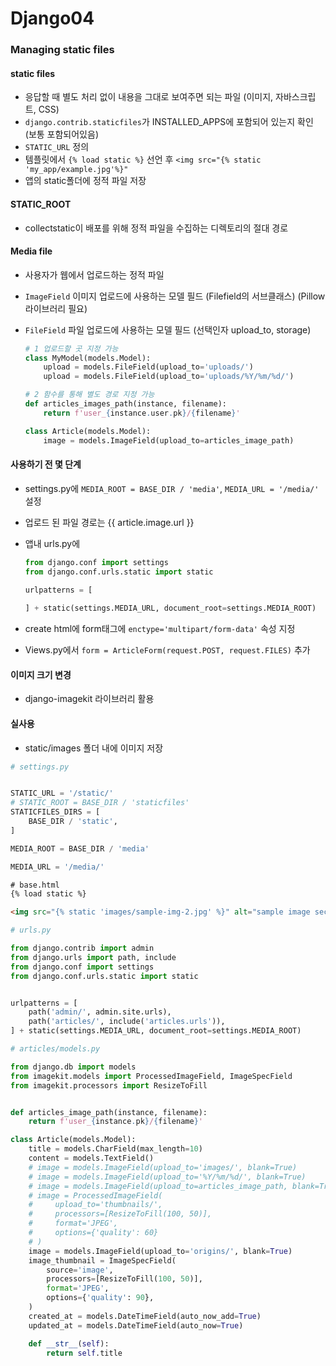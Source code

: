 # Django04

### Managing static files

#### static files

- 응답할 때 별도 처리 없이 내용을 그대로 보여주면 되는 파일 (이미지, 자바스크립트, CSS)
- `django.contrib.staticfiles`가 INSTALLED_APPS에 포함되어 있는지 확인 (보통 포함되어있음)
- `STATIC_URL` 정의
- 템플릿에서 `{% load static %}` 선언 후 `<img src="{% static 'my_app/example.jpg'%}"`
- 앱의 static폴더에 정적 파일 저장

#### STATIC_ROOT

- collectstatic이 배포를 위해 정적 파일을 수집하는 디렉토리의 절대 경로

#### Media file

- 사용자가 웹에서 업로드하는 정적 파일

- `ImageField` 이미지 업로드에 사용하는 모델 필드 (Filefield의 서브클래스) (Pillow 라이브러리 필요)

- `FileField` 파일 업로드에 사용하는 모델 필드 (선택인자 upload_to, storage)

  ```python
  # 1 업로드할 곳 지정 가능
  class MyModel(models.Model):
      upload = models.FileField(upload_to='uploads/')
      upload = models.FileField(upload_to='uploads/%Y/%m/%d/')
  
  # 2 함수를 통해 별도 경로 지정 가능
  def articles_images_path(instance, filename):
      return f'user_{instance.user.pk}/{filename}'
  
  class Article(models.Model):
      image = models.ImageField(upload_to=articles_image_path)
  ```

  

#### 사용하기 전 몇 단계

- settings.py에 `MEDIA_ROOT = BASE_DIR / 'media'`, `MEDIA_URL = '/media/'` 설정

- 업로드 된 파일 경로는 {{ article.image.url }}

- 앱내 urls.py에

  ```python
  from django.conf import settings
  from django.conf.urls.static import static
  
  urlpatterns = [
      
  ] + static(settings.MEDIA_URL, document_root=settings.MEDIA_ROOT)
  ```

- create html에 form태그에 `enctype='multipart/form-data'` 속성 지정

- Views.py에서 `form = ArticleForm(request.POST, request.FILES)` 추가



#### 이미지 크기 변경

- django-imagekit 라이브러리 활용



#### 실사용 

- static/images 폴더 내에 이미지 저장

```python
# settings.py


STATIC_URL = '/static/'
# STATIC_ROOT = BASE_DIR / 'staticfiles'
STATICFILES_DIRS = [
    BASE_DIR / 'static',
]

MEDIA_ROOT = BASE_DIR / 'media'

MEDIA_URL = '/media/'
```



```html
# base.html
{% load static %}

<img src="{% static 'images/sample-img-2.jpg' %}" alt="sample image second">
```

```python
# urls.py

from django.contrib import admin
from django.urls import path, include
from django.conf import settings
from django.conf.urls.static import static


urlpatterns = [
    path('admin/', admin.site.urls),
    path('articles/', include('articles.urls')),
] + static(settings.MEDIA_URL, document_root=settings.MEDIA_ROOT)

```

```python
# articles/models.py

from django.db import models
from imagekit.models import ProcessedImageField, ImageSpecField
from imagekit.processors import ResizeToFill


def articles_image_path(instance, filename):
    return f'user_{instance.pk}/{filename}'

class Article(models.Model):
    title = models.CharField(max_length=10)
    content = models.TextField()
    # image = models.ImageField(upload_to='images/', blank=True)
    # image = models.ImageField(upload_to='%Y/%m/%d/', blank=True)
    # image = models.ImageField(upload_to=articles_image_path, blank=True)
    # image = ProcessedImageField(
    #     upload_to='thumbnails/',
    #     processors=[ResizeToFill(100, 50)],
    #     format='JPEG',
    #     options={'quality': 60}
    # )
    image = models.ImageField(upload_to='origins/', blank=True)
    image_thumbnail = ImageSpecField(
        source='image',
        processors=[ResizeToFill(100, 50)],
        format='JPEG',
        options={'quality': 90},
    )
    created_at = models.DateTimeField(auto_now_add=True)
    updated_at = models.DateTimeField(auto_now=True)

    def __str__(self):
        return self.title
```

